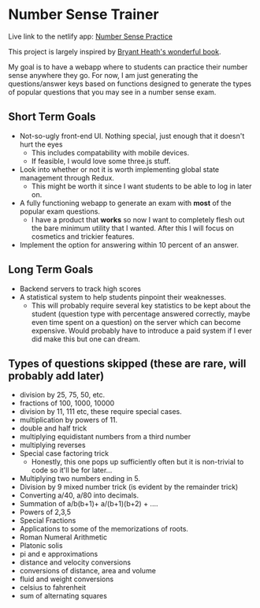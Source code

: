 # Number Sense Trainer

Live link to the netlify app: [Number Sense Practice](https://numbersensetricks.netlify.app/)

This project is largely inspired by [Bryant Heath's wonderful book](https://bryantheath.com/files/2018/04/Heath_NSTricks_revA.pdf).

My goal is to have a webapp where to students can practice their number sense anywhere they go. For now, I am just generating the questions/answer keys based on functions designed to generate the types of popular questions that you may see in a number sense exam.

## Short Term Goals
- Not-so-ugly front-end UI. Nothing special, just enough that it doesn't hurt the eyes
    - This includes compatability with mobile devices.
    - If feasible, I would love some three.js stuff.
- Look into whether or not it is worth implementing global state management through Redux.
    - This might be worth it since I want students to be able to log in later on. 
- A fully functioning webapp to generate an exam with **most** of the popular exam questions.
    - I have a product that **works** so now I want to completely flesh out the bare minimum utility that I wanted. After this I will focus on cosmetics and trickier features.
- Implement the option for answering within 10 percent of an answer.


## Long Term Goals
- Backend servers to track high scores
- A statistical system to help students pinpoint their weaknesses.
    - This will probably require several key statistics to be kept about the student (question type with percentage answered correctly, maybe even time spent on a question) on the server which can become expensive. Would probably have to introduce a paid system if I ever did make this but one can dream.

## Types of questions skipped (these are rare, will probably add later)
- division by 25, 75, 50, etc.
- fractions of 100, 1000, 10000
- division by 11, 111 etc, these require special cases.
- multiplication by powers of 11.
- double and half trick
- multiplying equidistant numbers from a third number
- multiplying reverses
- Special case factoring trick
    - Honestly, this one pops up sufficiently often but it is non-trivial to code so it'll be for later...
- Multiplying two numbers ending in 5.
- Division by 9 mixed number trick (is evident by the remainder trick)
- Converting a/40, a/80 into decimals.
- Summation of a/b(b+1)+ a/(b+1)(b+2) + ....
- Powers of 2,3,5
- Special Fractions
- Applications to some of the memorizations of roots.
- Roman Numeral Arithmetic
- Platonic solis
- pi and e approximations
- distance and velocity conversions
- conversions of distance, area and volume
- fluid and weight conversions
- celsius to fahrenheit
- sum of alternating squares